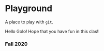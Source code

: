 # Playground

A place to play with `git`.

Hello Golo! 
Hope that you have fun in this clas!!
### Fall 2020

